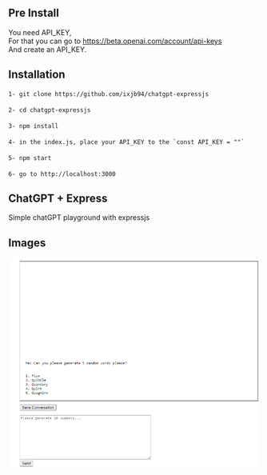 ## Pre Install
You need API_KEY,    
For that you can go to https://beta.openai.com/account/api-keys    
And create an API_KEY.

## Installation
```
1- git clone https://github.com/ixjb94/chatgpt-expressjs

2- cd chatgpt-expressjs

3- npm install

4- in the index.js, place your API_KEY to the `const API_KEY = ""`

5- npm start

6- go to http://localhost:3000
```

## ChatGPT + Express
Simple chatGPT playground with expressjs

## Images
![types](https://raw.githubusercontent.com/ixjb94/chatgpt-expressjs/master/images/gpt.png "chatgpt playground")